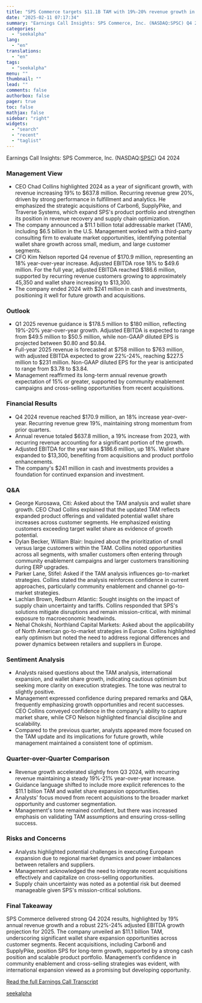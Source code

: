 ```yaml
---
title: "SPS Commerce targets $11.1B TAM with 19%-20% revenue growth in 2025"
date: "2025-02-11 07:17:34"
summary: "Earnings Call Insights: SPS Commerce, Inc. (NASDAQ:SPSC) Q4 2024 Management View CEO Chad Collins highlighted 2024 as a year of significant growth, with revenue increasing 19% to $637.8 million. Recurring revenue grew 20%, driven by strong performance in fulfillment and analytics. He emphasized the strategic acquisitions of Carbon6, SupplyPike, and..."
categories:
  - "seekalpha"
lang:
  - "en"
translations:
  - "en"
tags:
  - "seekalpha"
menu: ""
thumbnail: ""
lead: ""
comments: false
authorbox: false
pager: true
toc: false
mathjax: false
sidebar: "right"
widgets:
  - "search"
  - "recent"
  - "taglist"
---
```


Earnings Call Insights: SPS Commerce, Inc. (NASDAQ:[SPSC](https://seekingalpha.com/symbol/SPSC "SPS Commerce, Inc.")) Q4 2024

### Management View

* CEO Chad Collins highlighted 2024 as a year of significant growth, with revenue increasing 19% to $637.8 million. Recurring revenue grew 20%, driven by strong performance in fulfillment and analytics. He emphasized the strategic acquisitions of Carbon6, SupplyPike, and Traverse Systems, which expand SPS's product portfolio and strengthen its position in revenue recovery and supply chain optimization.
* The company announced a $11.1 billion total addressable market (TAM), including $6.5 billion in the U.S. Management worked with a third-party consulting firm to evaluate market opportunities, identifying potential wallet share growth across small, medium, and large customer segments.
* CFO Kim Nelson reported Q4 revenue of $170.9 million, representing an 18% year-over-year increase. Adjusted EBITDA rose 18% to $49.6 million. For the full year, adjusted EBITDA reached $186.6 million, supported by recurring revenue customers growing to approximately 45,350 and wallet share increasing to $13,300.
* The company ended 2024 with $241 million in cash and investments, positioning it well for future growth and acquisitions.

### Outlook

* Q1 2025 revenue guidance is $178.5 million to $180 million, reflecting 19%-20% year-over-year growth. Adjusted EBITDA is expected to range from $49.5 million to $50.5 million, while non-GAAP diluted EPS is projected between $0.80 and $0.84.
* Full-year 2025 revenue is forecasted at $758 million to $763 million, with adjusted EBITDA expected to grow 22%-24%, reaching $227.5 million to $231 million. Non-GAAP diluted EPS for the year is anticipated to range from $3.78 to $3.84.
* Management reaffirmed its long-term annual revenue growth expectation of 15% or greater, supported by community enablement campaigns and cross-selling opportunities from recent acquisitions.

### Financial Results

* Q4 2024 revenue reached $170.9 million, an 18% increase year-over-year. Recurring revenue grew 19%, maintaining strong momentum from prior quarters.
* Annual revenue totaled $637.8 million, a 19% increase from 2023, with recurring revenue accounting for a significant portion of the growth.
* Adjusted EBITDA for the year was $186.6 million, up 18%. Wallet share expanded to $13,300, benefiting from acquisitions and product portfolio enhancements.
* The company's $241 million in cash and investments provides a foundation for continued expansion and investment.

### Q&A

* George Kurosawa, Citi: Asked about the TAM analysis and wallet share growth. CEO Chad Collins explained that the updated TAM reflects expanded product offerings and validated potential wallet share increases across customer segments. He emphasized existing customers exceeding target wallet share as evidence of growth potential.
* Dylan Becker, William Blair: Inquired about the prioritization of small versus large customers within the TAM. Collins noted opportunities across all segments, with smaller customers often entering through community enablement campaigns and larger customers transitioning during ERP upgrades.
* Parker Lane, Stifel: Asked if the TAM analysis influences go-to-market strategies. Collins stated the analysis reinforces confidence in current approaches, particularly community enablement and channel go-to-market strategies.
* Lachlan Brown, Redburn Atlantic: Sought insights on the impact of supply chain uncertainty and tariffs. Collins responded that SPS's solutions mitigate disruptions and remain mission-critical, with minimal exposure to macroeconomic headwinds.
* Nehal Chokshi, Northland Capital Markets: Asked about the applicability of North American go-to-market strategies in Europe. Collins highlighted early optimism but noted the need to address regional differences and power dynamics between retailers and suppliers in Europe.

### Sentiment Analysis

* Analysts raised questions about the TAM analysis, international expansion, and wallet share growth, indicating cautious optimism but seeking more clarity on execution strategies. The tone was neutral to slightly positive.
* Management expressed confidence during prepared remarks and Q&A, frequently emphasizing growth opportunities and recent successes. CEO Collins conveyed confidence in the company's ability to capture market share, while CFO Nelson highlighted financial discipline and scalability.
* Compared to the previous quarter, analysts appeared more focused on the TAM update and its implications for future growth, while management maintained a consistent tone of optimism.

### Quarter-over-Quarter Comparison

* Revenue growth accelerated slightly from Q3 2024, with recurring revenue maintaining a steady 19%-21% year-over-year increase.
* Guidance language shifted to include more explicit references to the $11.1 billion TAM and wallet share expansion opportunities.
* Analysts' focus moved from recent acquisitions to the broader market opportunity and customer segmentation.
* Management's tone remained confident, but there was increased emphasis on validating TAM assumptions and ensuring cross-selling success.

### Risks and Concerns

* Analysts highlighted potential challenges in executing European expansion due to regional market dynamics and power imbalances between retailers and suppliers.
* Management acknowledged the need to integrate recent acquisitions effectively and capitalize on cross-selling opportunities.
* Supply chain uncertainty was noted as a potential risk but deemed manageable given SPS's mission-critical solutions.

### Final Takeaway

SPS Commerce delivered strong Q4 2024 results, highlighted by 19% annual revenue growth and a robust 22%-24% adjusted EBITDA growth projection for 2025. The company unveiled an $11.1 billion TAM, underscoring significant wallet share expansion opportunities across customer segments. Recent acquisitions, including Carbon6 and SupplyPike, position SPS for long-term growth, supported by a strong cash position and scalable product portfolio. Management’s confidence in community enablement and cross-selling strategies was evident, with international expansion viewed as a promising but developing opportunity.

[Read the full Earnings Call Transcript](https://seekingalpha.com/symbol/SPSC/earnings/transcripts)

[seekalpha](https://seekingalpha.com/news/4405893-sps-commerce-targets-11_1b-tam-with-19-percentminus-20-percent-revenue-growth-in-2025)
